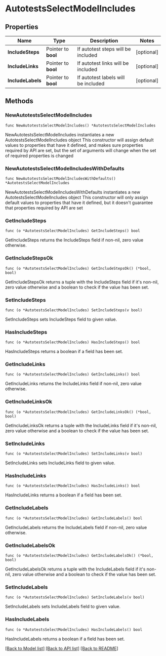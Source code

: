 # AutotestsSelectModelIncludes

## Properties

Name | Type | Description | Notes
------------ | ------------- | ------------- | -------------
**IncludeSteps** | Pointer to **bool** | If autotest steps will be included | [optional] 
**IncludeLinks** | Pointer to **bool** | If autotest links will be included | [optional] 
**IncludeLabels** | Pointer to **bool** | If autotest labels will be included | [optional] 

## Methods

### NewAutotestsSelectModelIncludes

`func NewAutotestsSelectModelIncludes() *AutotestsSelectModelIncludes`

NewAutotestsSelectModelIncludes instantiates a new AutotestsSelectModelIncludes object
This constructor will assign default values to properties that have it defined,
and makes sure properties required by API are set, but the set of arguments
will change when the set of required properties is changed

### NewAutotestsSelectModelIncludesWithDefaults

`func NewAutotestsSelectModelIncludesWithDefaults() *AutotestsSelectModelIncludes`

NewAutotestsSelectModelIncludesWithDefaults instantiates a new AutotestsSelectModelIncludes object
This constructor will only assign default values to properties that have it defined,
but it doesn't guarantee that properties required by API are set

### GetIncludeSteps

`func (o *AutotestsSelectModelIncludes) GetIncludeSteps() bool`

GetIncludeSteps returns the IncludeSteps field if non-nil, zero value otherwise.

### GetIncludeStepsOk

`func (o *AutotestsSelectModelIncludes) GetIncludeStepsOk() (*bool, bool)`

GetIncludeStepsOk returns a tuple with the IncludeSteps field if it's non-nil, zero value otherwise
and a boolean to check if the value has been set.

### SetIncludeSteps

`func (o *AutotestsSelectModelIncludes) SetIncludeSteps(v bool)`

SetIncludeSteps sets IncludeSteps field to given value.

### HasIncludeSteps

`func (o *AutotestsSelectModelIncludes) HasIncludeSteps() bool`

HasIncludeSteps returns a boolean if a field has been set.

### GetIncludeLinks

`func (o *AutotestsSelectModelIncludes) GetIncludeLinks() bool`

GetIncludeLinks returns the IncludeLinks field if non-nil, zero value otherwise.

### GetIncludeLinksOk

`func (o *AutotestsSelectModelIncludes) GetIncludeLinksOk() (*bool, bool)`

GetIncludeLinksOk returns a tuple with the IncludeLinks field if it's non-nil, zero value otherwise
and a boolean to check if the value has been set.

### SetIncludeLinks

`func (o *AutotestsSelectModelIncludes) SetIncludeLinks(v bool)`

SetIncludeLinks sets IncludeLinks field to given value.

### HasIncludeLinks

`func (o *AutotestsSelectModelIncludes) HasIncludeLinks() bool`

HasIncludeLinks returns a boolean if a field has been set.

### GetIncludeLabels

`func (o *AutotestsSelectModelIncludes) GetIncludeLabels() bool`

GetIncludeLabels returns the IncludeLabels field if non-nil, zero value otherwise.

### GetIncludeLabelsOk

`func (o *AutotestsSelectModelIncludes) GetIncludeLabelsOk() (*bool, bool)`

GetIncludeLabelsOk returns a tuple with the IncludeLabels field if it's non-nil, zero value otherwise
and a boolean to check if the value has been set.

### SetIncludeLabels

`func (o *AutotestsSelectModelIncludes) SetIncludeLabels(v bool)`

SetIncludeLabels sets IncludeLabels field to given value.

### HasIncludeLabels

`func (o *AutotestsSelectModelIncludes) HasIncludeLabels() bool`

HasIncludeLabels returns a boolean if a field has been set.


[[Back to Model list]](../README.md#documentation-for-models) [[Back to API list]](../README.md#documentation-for-api-endpoints) [[Back to README]](../README.md)


